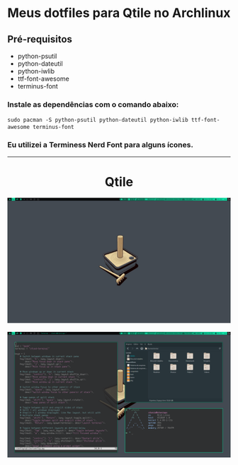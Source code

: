 # Meus dotfiles para Qtile no Archlinux

## Pré-requisitos

- python-psutil
- python-dateutil
- python-iwlib
- ttf-font-awesome
- terminus-font

### Instale as dependências com o comando abaixo:
    sudo pacman -S python-psutil python-dateutil python-iwlib ttf-font-awesome terminus-font

### Eu utilizei a **Terminess Nerd Font** para alguns ícones.

---

<h1 align="center">Qtile</h1>
<div align="center">
  <img alt="Captura de tela" src="https://github.com/stenioas/myarch/blob/master/screenshots/qtile_desktop.png" />
  </br></br>
  <img alt="Captura de tela" src="https://github.com/stenioas/myarch/blob/master/screenshots/qtile_layout.png" />
</div>
